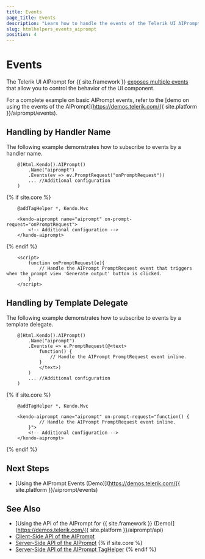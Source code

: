 ```yaml
---
title: Events
page_title: Events
description: "Learn how to handle the events of the Telerik UI AIPrompt component for {{ site.framework }}."
slug: htmlhelpers_events_aiprompt
position: 4
---
```


# Events

The Telerik UI AIPrompt for {{ site.framework }} [exposes multiple events](/api/kendo.mvc.ui.fluent/aiprompteventbuilder) that allow you to control the behavior of the UI component.

For a complete example on basic AIPrompt events, refer to the [demo on using the events of the AIPrompt](https://demos.telerik.com/{{ site.platform }}/aiprompt/events).

## Handling by Handler Name

The following example demonstrates how to subscribe to events by a handler name.

```HtmlHelper
    @(Html.Kendo().AIPrompt()
        .Name("aiprompt")
        .Events(ev => ev.PromptRequest("onPromptRequest"))
        ... //Additional configuration
    )
```
{% if site.core %}
```TagHelper
    @addTagHelper *, Kendo.Mvc

    <kendo-aiprompt name="aiprompt" on-prompt-request="onPromptRequest">
        <!-- Additional configuration -->
    </kendo-aiprompt>
```
{% endif %}
```Scripts
    <script>
        function onPromptRequest(e){
            // Handle the AIPrompt PromptRequest event that triggers when the prompt view 'Generate output' button is clicked.
        }
    </script>
```

## Handling by Template Delegate

The following example demonstrates how to subscribe to events by a template delegate.

```HtmlHelper
    @(Html.Kendo().AIPrompt()
        .Name("aiprompt")
        .Events(e => e.PromptRequest(@<text>
            function() {
                // Handle the AIPrompt PromptRequest event inline.
            }
            </text>)
        )
        ... //Additional configuration
    )
```
{% if site.core %}
```TagHelper
    @addTagHelper *, Kendo.Mvc

    <kendo-aiprompt name="aiprompt" on-prompt-request="function() {
            // Handle the AIPrompt PromptRequest event inline.
        }">
        <!-- Additional configuration -->
    </kendo-aiprompt>
```
{% endif %}

## Next Steps

* [Using the AIPrompt Events (Demo)](https://demos.telerik.com/{{ site.platform }}/aiprompt/events)

## See Also

* [Using the API of the AIPrompt for {{ site.framework }} (Demo)](https://demos.telerik.com/{{ site.platform }}/aiprompt/api)
* [Client-Side API of the AIPrompt](https://docs.telerik.com/kendo-ui/api/javascript/ui/aiprompt)
* [Server-Side API of the AIPrompt](/api/aiprompt)
{% if site.core %}
* [Server-Side API of the AIPrompt TagHelper](/api/taghelpers/aiprompt)
{% endif %}